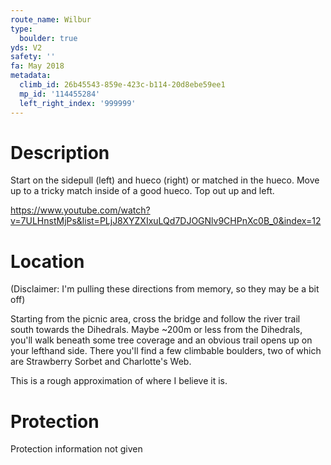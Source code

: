 ```yaml
---
route_name: Wilbur
type:
  boulder: true
yds: V2
safety: ''
fa: May 2018
metadata:
  climb_id: 26b45543-859e-423c-b114-20d8ebe59ee1
  mp_id: '114455284'
  left_right_index: '999999'
---
```

# Description
Start on the sidepull (left) and hueco (right) or matched in the hueco. Move up to a tricky match inside of a good hueco. Top out up and left.

<https://www.youtube.com/watch?v=7ULHnstMjPs&list=PLjJ8XYZXIxuLQd7DJOGNlv9CHPnXc0B_0&index=12>

# Location
(Disclaimer: I'm pulling these directions from memory, so they may be a bit off)

Starting from the picnic area, cross the bridge and follow the river trail south towards the Dihedrals. Maybe ~200m or less from the Dihedrals, you'll walk beneath some tree coverage and an obvious trail opens up on your lefthand side. There you'll find a few climbable boulders, two of which are Strawberry Sorbet and Charlotte's Web.

This is a rough approximation of where I believe it is.

# Protection
Protection information not given

